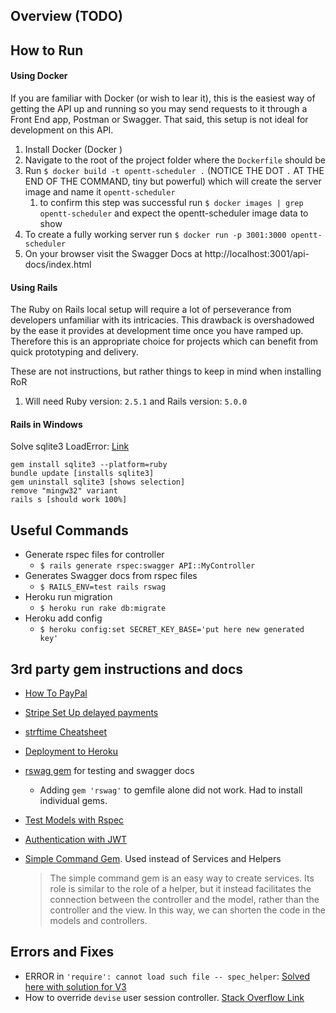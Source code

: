 Overview (TODO)
---


How to Run
---
#### Using Docker
If you are familiar with Docker (or wish to lear it), this is the
easiest way of getting the API up and running so you may send requests
to it through a Front End app, Postman or Swagger. That said, this setup 
is not ideal for development on this API.

1. Install Docker (Docker )
2. Navigate to the root of the project folder where the `Dockerfile` should be
3. Run `$ docker build -t opentt-scheduler .` (NOTICE THE DOT `.` AT THE END OF THE COMMAND, tiny but powerful) 
which will create the server image and name it `opentt-scheduler`
    1. to confirm this step was successful run `$ docker images | grep opentt-scheduler` and expect the 
    opentt-scheduler image data to show
4. To create a fully working server run `$ docker run -p 3001:3000 opentt-scheduler`
5. On your browser visit the Swagger Docs at http://localhost:3001/api-docs/index.html  

#### Using Rails
The Ruby on Rails local setup will require a lot of perseverance from developers
unfamiliar with its intricacies. This drawback is overshadowed by the ease it provides 
at development time once you have ramped up. Therefore this is an appropriate choice
for projects which can benefit from quick prototyping and delivery.

These are not instructions, but rather things to keep in mind when installing RoR 
1. Will need Ruby version: `2.5.1` and Rails version: `5.0.0`

#### Rails in Windows
Solve sqlite3 LoadError: [Link][11]

    gem install sqlite3 --platform=ruby
    bundle update [installs sqlite3]
    gem uninstall sqlite3 [shows selection]
    remove "mingw32" variant
    rails s [should work 100%]
    
     

Useful Commands
---
- Generate rspec files for controller
    - `$ rails generate rspec:swagger API::MyController`
- Generates Swagger docs from rspec files
    - `$ RAILS_ENV=test rails rswag`
- Heroku run migration
    - `$ heroku run rake db:migrate`
- Heroku add config
    - `$ heroku config:set SECRET_KEY_BASE='put here new generated key'`

3rd party gem instructions and docs
---
- [How To PayPal][8]
- [Stripe Set Up delayed payments][10]
- [strftime Cheatsheet][9]
- [Deployment to Heroku][6]
- [rswag gem][1] for testing and swagger docs
    
    - Adding `gem 'rswag'` to gemfile alone did not work. Had to install individual gems. 

- [Test Models with Rspec][7]    
- [Authentication with JWT][4]
- [Simple Command Gem][5]. Used instead of Services and Helpers
             
  > The simple command gem is an easy way to create services. Its role is similar to the role of a helper, 
    but it instead facilitates the connection between the controller and the model, rather than the controller and the view. In this way, we can shorten the code in the models and controllers. 

Errors and Fixes
---
- ERROR in `'require': cannot load such file -- spec_helper`: [Solved here with solution for V3][2]
- How to override `devise` user session controller. [Stack Overflow Link][3]
    
[1]: https://github.com/rswag/rswag
[2]: https://stackoverflow.com/questions/25800122/error-when-trying-to-run-rspec-require-cannot-load-such-file-rails-helper
[3]: https://stackoverflow.com/a/31818869/4379762
[4]: https://www.pluralsight.com/guides/token-based-authentication-with-ruby-on-rails-5-api
[5]: https://github.com/nebulab/simple_command
[6]: https://www.codecademy.com/articles/deploy-rails-to-heroku
[7]: https://www.digitalocean.com/community/tutorials/how-to-use-comments-in-ruby
[8]: https://stackoverflow.com/questions/23411337/how-to-integrate-paypal-with-ruby-on-rails
[9]: https://apidock.com/ruby/DateTime/strftime
[10]: https://stripe.com/docs/payments/save-and-reuse
[11]: https://ezinearticles.com/?(Ruby-2.5.1)-Windows-Fix---Cannot-Load-Such-File---Sqlite3/Sqlite3_native-(LoadError)&id=9964070